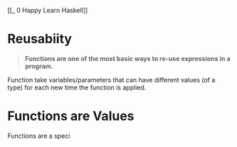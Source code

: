 [[_ 0 Happy Learn Haskell]]

# Reusabiity
> **Functions are one of the most basic ways to re-use expressions in a program.**

Function take variables/parameters that can have different values (of a type) for each new time the function is applied.


# Functions are Values

Functions are a speci




